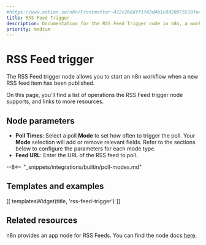 ```yaml
---
#https://www.notion.so/n8n/Frontmatter-432c2b8dff1f43d4b1c8d20075510fe4
title: RSS Feed Trigger
description: Documentation for the RSS Feed Trigger node in n8n, a workflow automation platform. Includes details of operations and configuration, and links to examples and credentials information.
priority: medium
---
```


# RSS Feed trigger

The RSS Feed trigger node allows you to start an n8n workflow when a new RSS feed item has been published.

On this page, you'll find a list of operations the RSS Feed trigger node supports, and links to more resources.

## Node parameters

* **Poll Times**: Select a poll **Mode** to set how often to trigger the poll. Your **Mode** selection will add or remove relevant fields. Refer to the sections below to configure the parameters for each mode type.
* **Feed URL**: Enter the URL of the RSS feed to poll.

--8<-- "_snippets/integrations/builtin/poll-modes.md"

## Templates and examples

<!-- see https://www.notion.so/n8n/Pull-in-templates-for-the-integrations-pages-37c716837b804d30a33b47475f6e3780 -->
[[ templatesWidget(title, 'rss-feed-trigger') ]]

## Related resources

n8n provides an app node for RSS Feeds. You can find the node docs [here](/integrations/builtin/core-nodes/n8n-nodes-base.rssfeedread/).
